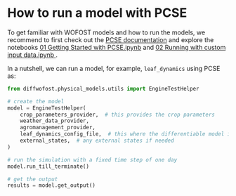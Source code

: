 #

# How to run a model with PCSE

To get familiar with WOFOST models and how to run the models, we recommend to
first check out the [PCSE
documentation](https://pcse.readthedocs.io/en/stable/index.html) and explore the
notebooks [01 Getting Started with
PCSE.ipynb](https://github.com/ajwdewit/pcse_notebooks/blob/master/01%20Getting%20Started%20with%20PCSE.ipynb)
and [02 Running with custom input data.ipynb
](https://github.com/ajwdewit/pcse_notebooks/blob/master/02%20Running%20with%20custom%20input%20data.ipynb).

In a nutshell, we can run a model, for example, `leaf_dynamics` using PCSE as:

```python
from diffwofost.physical_models.utils import EngineTestHelper

# create the model
model = EngineTestHelper(
    crop_parameters_provider,  # this provides the crop parameters
    weather_data_provider,
    agromanagement_provider,
    leaf_dynamics_config_file,  # this where the differentiable model is specified
    external_states,  # any external states if needed
)

# run the simulation with a fixed time step of one day
model.run_till_terminate()

# get the output
results = model.get_output()
```
